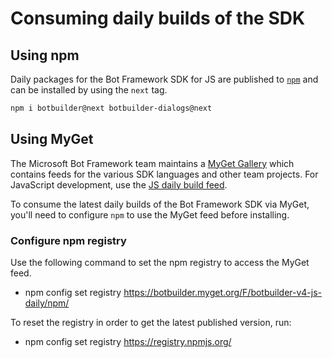 # Consuming daily builds of the SDK

## Using npm
Daily packages for the Bot Framework SDK for JS are published to [`npm`](https://www.npmjs.com/) and can be installed by using the `next` tag.

```bash
npm i botbuilder@next botbuilder-dialogs@next
```

## Using MyGet
The Microsoft Bot Framework team maintains a [MyGet Gallery](https://botbuilder.myget.org) which contains feeds for the various SDK languages and other team projects. For JavaScript development, use the [JS daily build feed](https://botbuilder.myget.org/gallery/botbuilder-v4-js-daily). 

To consume the latest daily builds of the Bot Framework SDK via MyGet, you'll need to configure `npm` to use the MyGet feed before installing.

### Configure npm registry

Use the following command to set the npm registry to access the MyGet feed.

- npm config set registry https://botbuilder.myget.org/F/botbuilder-v4-js-daily/npm/

To reset the registry in order to get the latest published version, run:

- npm config set registry https://registry.npmjs.org/
